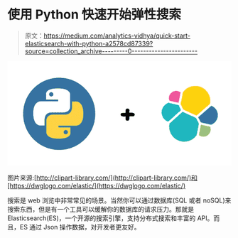 # 使用 Python 快速开始弹性搜索

> 原文：<https://medium.com/analytics-vidhya/quick-start-elasticsearch-with-python-a2578cd87339?source=collection_archive---------0----------------------->

![](img/03627f588b55327147a5f74565fb7bf6.png)

图片来源:[http://clipart-library.com/](http://clipart-library.com/)和[https://dwglogo.com/elastic/](https://dwglogo.com/elastic/)

搜索是 web 浏览中非常常见的场景。当然你可以通过数据库(SQL 或者 noSQL)来搜索东西，但是有一个工具可以缓解你的数据库的请求压力。那就是 Elasticsearch(ES)，一个开源的搜索引擎，支持分布式搜索和丰富的 API。而且，ES 通过 Json 操作数据，对开发者更友好。